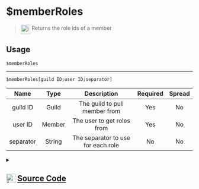 # $memberRoles
> <img align="top" src="https://upload.wikimedia.org/wikipedia/commons/thumb/e/e4/Infobox_info_icon.svg/160px-Infobox_info_icon.svg.png?20150409153300" alt="image" width="25" height="auto"> Returns the role ids of a member
## Usage
```
$memberRoles
```
---
```
$memberRoles[guild ID;user ID;separator]
```
| Name | Type | Description | Required | Spread
| :---: | :---: | :---: | :---: | :---: |
guild ID | Guild | The guild to pull member from | Yes | No
user ID | Member | The user to get roles from | Yes | No
separator | String | The separator to use for each role | No | No
<details>
<summary>
    
## <img align="top" src="https://cdn4.iconfinder.com/data/icons/iconsimple-logotypes/512/github-512.png" alt="image" width="25" height="auto">  [Source Code](https://github.com/tryforge/ForgeScript-V2/blob/main/src/native/memberRoles.ts)
    
</summary>
    
```ts
import { ArgType, NativeFunction, Return } from "../structures"

export default new NativeFunction({
    name: "$memberRoles",
    version: "1.0.0",
    description: "Returns the role ids of a member",
    unwrap: true,
    brackets: false,
    args: [
        {
            name: "guild ID",
            description: "The guild to pull member from",
            rest: false,
            type: ArgType.Guild,
            required: true,
        },
        {
            name: "user ID",
            description: "The user to get roles from",
            rest: false,
            pointer: 0,
            type: ArgType.Member,
            required: true,
        },
        {
            name: "separator",
            description: "The separator to use for each role",
            rest: false,
            type: ArgType.String,
        },
    ],
    execute(ctx, [guild, member, sep]) {
        member ??= ctx.member!
        return Return.success(
            member?.roles.cache
                .filter((x) => x.id !== x.guild.id)
                .map((x) => x.id)
                .join(sep || ", ")
        )
    },
})

```
    
</details>